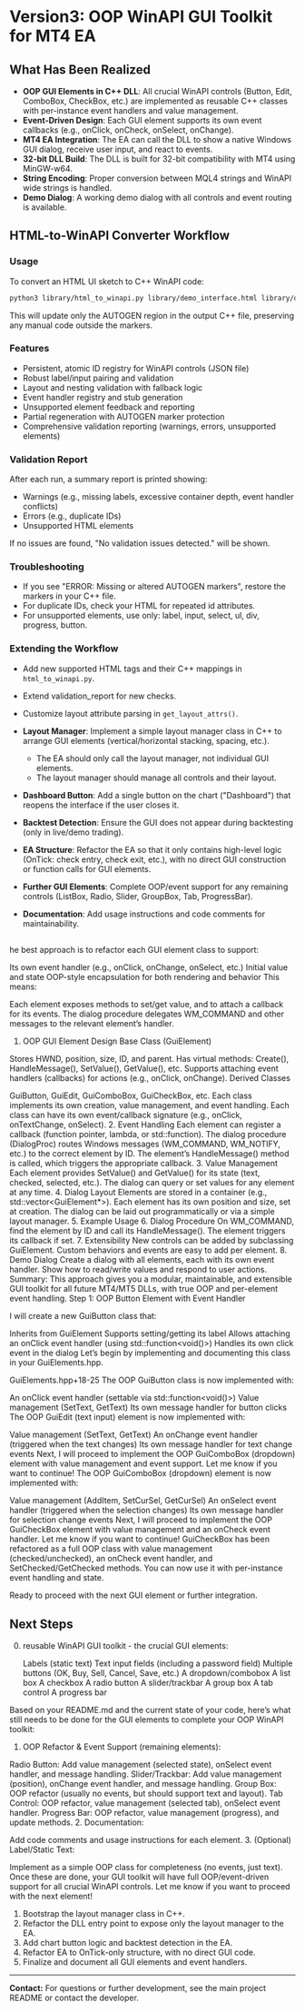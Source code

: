 # Version3: OOP WinAPI GUI Toolkit for MT4 EA

## What Has Been Realized

- **OOP GUI Elements in C++ DLL**: All crucial WinAPI controls (Button, Edit, ComboBox, CheckBox, etc.) are implemented as reusable C++ classes with per-instance event handlers and value management.
- **Event-Driven Design**: Each GUI element supports its own event callbacks (e.g., onClick, onCheck, onSelect, onChange).
- **MT4 EA Integration**: The EA can call the DLL to show a native Windows GUI dialog, receive user input, and react to events.
- **32-bit DLL Build**: The DLL is built for 32-bit compatibility with MT4 using MinGW-w64.
- **String Encoding**: Proper conversion between MQL4 strings and WinAPI wide strings is handled.
- **Demo Dialog**: A working demo dialog with all controls and event routing is available.


## HTML-to-WinAPI Converter Workflow

### Usage

To convert an HTML UI sketch to C++ WinAPI code:

```bash
python3 library/html_to_winapi.py library/demo_interface.html library/demo_interface_winapi.cpp
```

This will update only the AUTOGEN region in the output C++ file, preserving any manual code outside the markers.

### Features

- Persistent, atomic ID registry for WinAPI controls (JSON file)
- Robust label/input pairing and validation
- Layout and nesting validation with fallback logic
- Event handler registry and stub generation
- Unsupported element feedback and reporting
- Partial regeneration with AUTOGEN marker protection
- Comprehensive validation reporting (warnings, errors, unsupported elements)

### Validation Report

After each run, a summary report is printed showing:
- Warnings (e.g., missing labels, excessive container depth, event handler conflicts)
- Errors (e.g., duplicate IDs)
- Unsupported HTML elements

If no issues are found, "No validation issues detected." will be shown.

### Troubleshooting

- If you see "ERROR: Missing or altered AUTOGEN markers", restore the markers in your C++ file.
- For duplicate IDs, check your HTML for repeated id attributes.
- For unsupported elements, use only: label, input, select, ul, div, progress, button.

### Extending the Workflow

- Add new supported HTML tags and their C++ mappings in `html_to_winapi.py`.
- Extend validation_report for new checks.
- Customize layout attribute parsing in `get_layout_attrs()`.


- **Layout Manager**: Implement a simple layout manager class in C++ to arrange GUI elements (vertical/horizontal stacking, spacing, etc.).
    - The EA should only call the layout manager, not individual GUI elements.
    - The layout manager should manage all controls and their layout.
- **Dashboard Button**: Add a single button on the chart ("Dashboard") that reopens the interface if the user closes it.
- **Backtest Detection**: Ensure the GUI does not appear during backtesting (only in live/demo trading).
- **EA Structure**: Refactor the EA so that it only contains high-level logic (OnTick: check entry, check exit, etc.), with no direct GUI construction or function calls for GUI elements.
- **Further GUI Elements**: Complete OOP/event support for any remaining controls (ListBox, Radio, Slider, GroupBox, Tab, ProgressBar).
- **Documentation**: Add usage instructions and code comments for maintainability.
##

he best approach is to refactor each GUI element class to support:

Its own event handler (e.g., onClick, onChange, onSelect, etc.)
Initial value and state
OOP-style encapsulation for both rendering and behavior
This means:

Each element exposes methods to set/get value, and to attach a callback for its events.
The dialog procedure delegates WM_COMMAND and other messages to the relevant element’s handler.
1. OOP GUI Element Design
Base Class (GuiElement)

Stores HWND, position, size, ID, and parent.
Has virtual methods: Create(), HandleMessage(), SetValue(), GetValue(), etc.
Supports attaching event handlers (callbacks) for actions (e.g., onClick, onChange).
Derived Classes

GuiButton, GuiEdit, GuiComboBox, GuiCheckBox, etc.
Each class implements its own creation, value management, and event handling.
Each class can have its own event/callback signature (e.g., onClick, onTextChange, onSelect).
2. Event Handling
Each element can register a callback (function pointer, lambda, or std::function).
The dialog procedure (DialogProc) routes Windows messages (WM_COMMAND, WM_NOTIFY, etc.) to the correct element by ID.
The element’s HandleMessage() method is called, which triggers the appropriate callback.
3. Value Management
Each element provides SetValue() and GetValue() for its state (text, checked, selected, etc.).
The dialog can query or set values for any element at any time.
4. Dialog Layout
Elements are stored in a container (e.g., std::vector<GuiElement*>).
Each element has its own position and size, set at creation.
The dialog can be laid out programmatically or via a simple layout manager.
5. Example Usage
6. Dialog Procedure
On WM_COMMAND, find the element by ID and call its HandleMessage().
The element triggers its callback if set.
7. Extensibility
New controls can be added by subclassing GuiElement.
Custom behaviors and events are easy to add per element.
8. Demo Dialog
Create a dialog with all elements, each with its own event handler.
Show how to read/write values and respond to user actions.
Summary:
This approach gives you a modular, maintainable, and extensible GUI toolkit for all future MT4/MT5 DLLs, with true OOP and per-element event handling.
Step 1: OOP Button Element with Event Handler

I will create a new GuiButton class that:

Inherits from GuiElement
Supports setting/getting its label
Allows attaching an onClick event handler (using std::function<void()>)
Handles its own click event in the dialog
Let’s begin by implementing and documenting this class in your GuiElements.hpp.

GuiElements.hpp+18-25
The OOP GuiButton class is now implemented with:

An onClick event handler (settable via std::function<void()>)
Value management (SetText, GetText)
Its own message handler for button clicks
The OOP GuiEdit (text input) element is now implemented with:

Value management (SetText, GetText)
An onChange event handler (triggered when the text changes)
Its own message handler for text change events
Next, I will proceed to implement the OOP GuiComboBox (dropdown) element with value management and event support. Let me know if you want to continue!
The OOP GuiComboBox (dropdown) element is now implemented with:

Value management (AddItem, SetCurSel, GetCurSel)
An onSelect event handler (triggered when the selection changes)
Its own message handler for selection change events
Next, I will proceed to implement the OOP GuiCheckBox element with value management and an onCheck event handler. Let me know if you want to continue!
GuiCheckBox has been refactored as a full OOP class with value management (checked/unchecked), an onCheck event handler, and SetChecked/GetChecked methods. You can now use it with per-instance event handling and state.

Ready to proceed with the next GUI element or further integration.
## Next Steps
0. reusable WinAPI GUI toolkit - the crucial GUI elements:

    Labels (static text)
    Text input fields (including a password field)
    Multiple buttons (OK, Buy, Sell, Cancel, Save, etc.)
    A dropdown/combobox
    A list box
    A checkbox
    A radio button
    A slider/trackbar
    A group box
    A tab control
    A progress bar

Based on your README.md and the current state of your code, here’s what still needs to be done for the GUI elements to complete your OOP WinAPI toolkit:

1. OOP Refactor & Event Support (remaining elements):

Radio Button: Add value management (selected state), onSelect event handler, and message handling.
Slider/Trackbar: Add value management (position), onChange event handler, and message handling.
Group Box: OOP refactor (usually no events, but should support text and layout).
Tab Control: OOP refactor, value management (selected tab), onSelect event handler.
Progress Bar: OOP refactor, value management (progress), and update methods.
2. Documentation:

Add code comments and usage instructions for each element.
3. (Optional) Label/Static Text:

Implement as a simple OOP class for completeness (no events, just text).
Once these are done, your GUI toolkit will have full OOP/event-driven support for all crucial WinAPI controls. Let me know if you want to proceed with the next element!

1. Bootstrap the layout manager class in C++.
2. Refactor the DLL entry point to expose only the layout manager to the EA.
3. Add chart button logic and backtest detection in the EA.
4. Refactor EA to OnTick-only structure, with no direct GUI code.
5. Finalize and document all GUI elements and event handlers.

---

**Contact:** For questions or further development, see the main project README or contact the developer.

